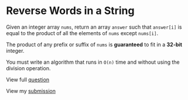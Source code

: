 # **Reverse Words in a String**

Given an integer array `nums`, return an array `answer` such that `answer[i]` is equal to the product of all the elements of `nums` except `nums[i]`.

The product of any prefix or suffix of `nums` is **guaranteed** to fit in a **32-bit** integer.

You must write an algorithm that runs in `O(n)` time and without using the division operation.

View full [question](https://leetcode.com/problems/product-of-array-except-self?envType=study-plan-v2&envId=leetcode-75)

View my [submission](https://leetcode.com/problems/product-of-array-except-self/submissions/1480115737)
